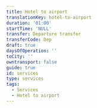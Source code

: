 ```yaml
---
title: Hotel to airport
translationKey: hotel-to-airport
duration: '01:00'
startTime: 'NULL'
transfer: Departure transfer
transferCode: Dep
draft: true
daysOfOperation: ''
toCity: ''
owntransport: false
guide: true
id: services
type: services
tags:
  - Services
  - Hotel to airport
---
```

